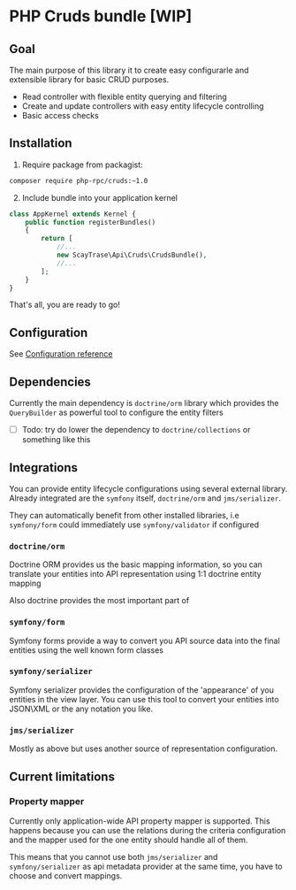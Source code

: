 # PHP Cruds bundle [WIP]

## Goal

The main purpose of this library it to create easy configurarle and extensible
library for basic CRUD purposes.

 * Read controller with flexible entity querying and filtering
 * Create and update controllers with easy entity lifecycle controlling
 * Basic access checks

## Installation 

1. Require package from packagist:

```sh
composer require php-rpc/cruds:~1.0
```

2. Include bundle into your application kernel

```php
class AppKernel extends Kernel {
    public function registerBundles()
    {
        return [
            //...
            new ScayTrase\Api\Cruds\CrudsBundle(),
            //...
        ];
    }
}
```

That's all, you are ready to go!

## Configuration

See [Configuration reference](Resources/doc/configuration.md)

## Dependencies

Currently the main dependency is `doctrine/orm` library which provides the 
`QueryBuilder` as powerful tool to configure the entity filters

- [ ] Todo: try do lower the dependency to `doctrine/collections` or something like this 

## Integrations

You can provide entity lifecycle configurations using several external 
library. Already integrated are the `symfony` itself, `doctrine/orm` and `jms/serializer`.

They can automatically benefit from other installed libraries, i.e `symfony/form` could
immediately use `symfony/validator` if configured

### `doctrine/orm`

Doctrine ORM provides us the basic mapping information, so you can translate
your entities into API representation using 1:1 doctrine entity mapping 

Also doctrine provides the most important part of 

### `symfony/form`

Symfony forms provide a way to convert you API source data into the final 
entities using the well known form classes

### `symfony/serializer`

Symfony serializer provides the configuration of the 'appearance' of you entities
in the view layer. You can use this tool to convert your entities into JSON\XML or
the any notation you like.

### `jms/serializer`

Mostly as above but uses another source of representation configuration.


## Current limitations

### Property mapper

Currently only application-wide API property mapper is supported. This 
happens because you can use the relations during the criteria configuration
and the mapper used for the one entity should handle all of them.

This means that you cannot use both `jms/serializer` and `symfony/serializer` as
api metadata provider at the same time, you have to choose and convert mappings.
